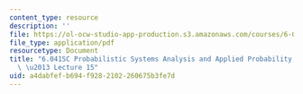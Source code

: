 ```yaml
---
content_type: resource
description: ''
file: https://ol-ocw-studio-app-production.s3.amazonaws.com/courses/6-041sc-probabilistic-systems-analysis-and-applied-probability-fall-2013/a4dabfefb694f9282102260675b3fe7d_MIT6_041SCF13_lec15_300k.pdf
file_type: application/pdf
resourcetype: Document
title: "6.041SC Probabilistic Systems Analysis and Applied Probability, Fall 2013Transcript\
  \ \u2013 Lecture 15"
uid: a4dabfef-b694-f928-2102-260675b3fe7d
---
```

